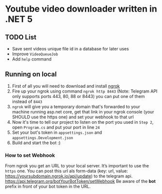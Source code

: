 
# Youtube video downloader written in .NET 5
## TODO List
- Save sent videos unique file id in a database for later uses
- Improve `VideoQueueJob`
- Add `help` command
## Running on local
1. First of all you will need to download and install [ngrok](https://ngrok.com/download)
2. Fire up your ngrok using command `ngrok http 8443` (Note: Telegram API only supports ports 443, 80, 88 or 8443) you can put one of them instead of `8443`
3. `ngrok` will give you a temporary domain that's forwarded to your machine running asp.net core, get that link in your ngrok console (your SHOULD use the https one) and set your webhook to that url
4. Now it's time to tell our project to listen on the port you used in `Step 2`, open `Program.cs` and put your port in line `24`
5. Set your bot's token in `appsettings.json` and `appsettings.Development.json`
6. Build and start the bot :)


### How to set Webhook
From ngrok you get an URL to your local server. It’s important to use the `https` one. You can post this url als form-data (key: url, value: https://yoursubdomain.ngrok.io/api/update) to the telegram api.
https://api.telegram.org/botYourBotToken/setWebhook
Be aware of the **bot** prefix in front of your bot token in the URL.
